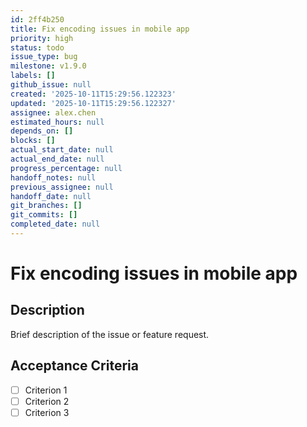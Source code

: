 ```yaml
---
id: 2ff4b250
title: Fix encoding issues in mobile app
priority: high
status: todo
issue_type: bug
milestone: v1.9.0
labels: []
github_issue: null
created: '2025-10-11T15:29:56.122323'
updated: '2025-10-11T15:29:56.122327'
assignee: alex.chen
estimated_hours: null
depends_on: []
blocks: []
actual_start_date: null
actual_end_date: null
progress_percentage: null
handoff_notes: null
previous_assignee: null
handoff_date: null
git_branches: []
git_commits: []
completed_date: null
---
```


# Fix encoding issues in mobile app

## Description

Brief description of the issue or feature request.

## Acceptance Criteria

- [ ] Criterion 1
- [ ] Criterion 2
- [ ] Criterion 3
